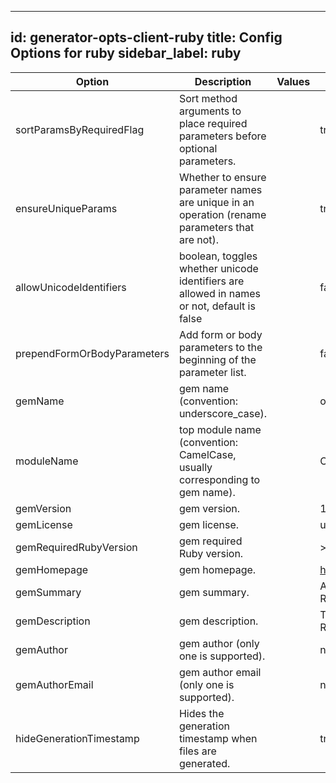 
---
id: generator-opts-client-ruby
title: Config Options for ruby
sidebar_label: ruby
---

| Option | Description | Values | Default |
| ------ | ----------- | ------ | ------- |
|sortParamsByRequiredFlag|Sort method arguments to place required parameters before optional parameters.| |true|
|ensureUniqueParams|Whether to ensure parameter names are unique in an operation (rename parameters that are not).| |true|
|allowUnicodeIdentifiers|boolean, toggles whether unicode identifiers are allowed in names or not, default is false| |false|
|prependFormOrBodyParameters|Add form or body parameters to the beginning of the parameter list.| |false|
|gemName|gem name (convention: underscore_case).| |openapi_client|
|moduleName|top module name (convention: CamelCase, usually corresponding to gem name).| |OpenAPIClient|
|gemVersion|gem version.| |1.0.0|
|gemLicense|gem license. | |unlicense|
|gemRequiredRubyVersion|gem required Ruby version. | |&gt;= 1.9|
|gemHomepage|gem homepage. | |http://org.openapitools|
|gemSummary|gem summary. | |A ruby wrapper for the REST APIs|
|gemDescription|gem description. | |This gem maps to a REST API|
|gemAuthor|gem author (only one is supported).| |null|
|gemAuthorEmail|gem author email (only one is supported).| |null|
|hideGenerationTimestamp|Hides the generation timestamp when files are generated.| |true|
